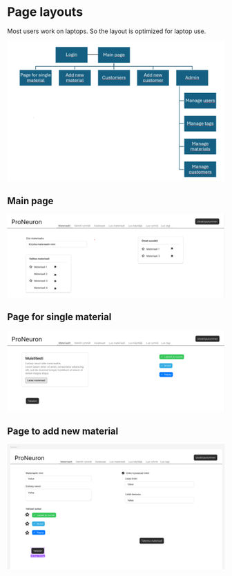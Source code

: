 # Page layouts

Most users work on laptops. So the layout is optimized for laptop use.

![Pages](/Documentation/Pictures/pages.png)

## Main page

![Main page](/Documentation/Pictures/Main_page.png)

## Page for single material

![Material page](/Documentation/Pictures/Material_page.png)

## Page to add new material

![Add new material page](/Documentation/Pictures/Add_material.png)
